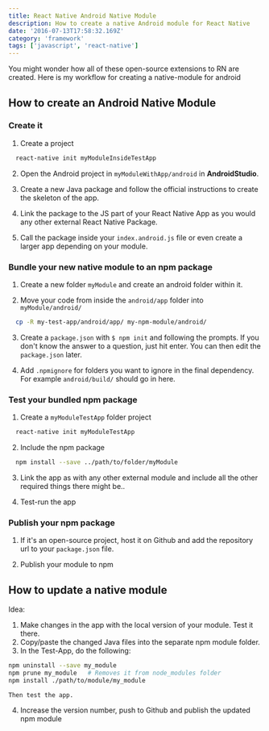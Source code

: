```yaml
---
title: React Native Android Native Module
description: How to create a native Android module for React Native
date: '2016-07-13T17:58:32.169Z'
category: 'framework'
tags: ['javascript', 'react-native']
---
```


You might wonder how all of these open-source extensions to RN are created. Here is my workflow for creating a native-module for android

## How to create an Android Native Module

### Create it

1. Create a project

  ```bash
	react-native init myModuleInsideTestApp
  ```

2. Open the Android project in `myModuleWithApp/android` in **AndroidStudio**.

3. Create a new Java package and follow the official instructions to create the skeleton of the app.

4. Link the package to the JS part of your React Native App as you would any other external React Native Package.

5. Call the package inside your `index.android.js` file or even create a larger app depending on your module.

### Bundle your new native module to an npm package

1. Create a new folder `myModule` and create an android folder within it.

2. Move your code from inside the `android/app` folder into `myModule/android/`

  ```bash
	cp -R my-test-app/android/app/ my-npm-module/android/
  ```

3. Create a `package.json` with `$ npm init` and following the prompts. If you don't know the answer to a question, just hit enter. You can then edit the `package.json` later.

3. Add `.npmignore` for folders you want to ignore in the final dependency. For example `android/build/` should go in here.

### Test your bundled npm package

1. Create a `myModuleTestApp` folder project

  ```bash
	react-native init myModuleTestApp
  ```

2. Include the npm package

  ```bash
	npm install --save ../path/to/folder/myModule
  ```

3. Link the app as with any other external module and include all the other required things there might be..

4. Test-run the app

### Publish your npm package

1. If it's an open-source project, host it on Github and add the repository url to your `package.json` file.

2. Publish your module to npm

## How to update a native module

Idea:

1. Make changes in the app with the local version of your module. Test it there.
2. Copy/paste the changed Java files into the separate npm module folder.
3. In the Test-App, do the following:

  ```bash
  npm uninstall --save my_module
  npm prune my_module	# Removes it from node_modules folder
  npm install ./path/to/module/my_module
  ```

	Then test the app.

4. Increase the version number, push to Github and publish the updated npm module